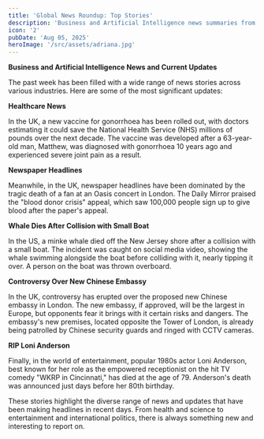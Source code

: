 ```yaml
---
title: 'Global News Roundup: Top Stories'
description: 'Business and Artificial Intelligence news summaries from various industries.'
icon: '2'
pubDate: 'Aug 05, 2025'
heroImage: '/src/assets/adriana.jpg'
---
```


**Business and Artificial Intelligence News and Current Updates**

The past week has been filled with a wide range of news stories across various industries. Here are some of the most significant updates:

**Healthcare News**

In the UK, a new vaccine for gonorrhoea has been rolled out, with doctors estimating it could save the National Health Service (NHS) millions of pounds over the next decade. The vaccine was developed after a 63-year-old man, Matthew, was diagnosed with gonorrhoea 10 years ago and experienced severe joint pain as a result.

**Newspaper Headlines**

Meanwhile, in the UK, newspaper headlines have been dominated by the tragic death of a fan at an Oasis concert in London. The Daily Mirror praised the "blood donor crisis" appeal, which saw 100,000 people sign up to give blood after the paper's appeal.

**Whale Dies After Collision with Small Boat**

In the US, a minke whale died off the New Jersey shore after a collision with a small boat. The incident was caught on social media video, showing the whale swimming alongside the boat before colliding with it, nearly tipping it over. A person on the boat was thrown overboard.

**Controversy Over New Chinese Embassy**

In the UK, controversy has erupted over the proposed new Chinese embassy in London. The new embassy, if approved, will be the largest in Europe, but opponents fear it brings with it certain risks and dangers. The embassy's new premises, located opposite the Tower of London, is already being patrolled by Chinese security guards and ringed with CCTV cameras.

**RIP Loni Anderson**

Finally, in the world of entertainment, popular 1980s actor Loni Anderson, best known for her role as the empowered receptionist on the hit TV comedy "WKRP in Cincinnati," has died at the age of 79. Anderson's death was announced just days before her 80th birthday.

These stories highlight the diverse range of news and updates that have been making headlines in recent days. From health and science to entertainment and international politics, there is always something new and interesting to report on.
